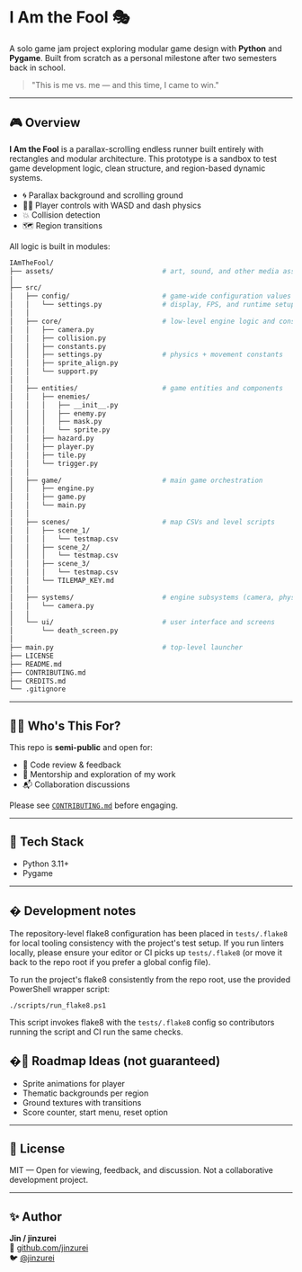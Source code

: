 # I Am the Fool 🎭

A solo game jam project exploring modular game design with **Python** and **Pygame**.
Built from scratch as a personal milestone after two semesters back in school.

> "This is me vs. me — and this time, I came to win."

---

## 🎮 Overview

**I Am the Fool** is a parallax-scrolling endless runner built entirely with rectangles and modular architecture. This prototype is a sandbox to test game development logic, clean structure, and region-based dynamic systems.

- 🌀 Parallax background and scrolling ground
- 🧍‍♂️ Player controls with WASD and dash physics
- 💥 Collision detection
- 🗺️ Region transitions

All logic is built in modules:
```bash
IAmTheFool/
├── assets/                           # art, sound, and other media assets
│
├── src/
│   ├── config/                       # game-wide configuration values
│   │   └── settings.py               # display, FPS, and runtime setup
│   │
│   ├── core/                         # low-level engine logic and constants
│   │   ├── camera.py
│   │   ├── collision.py
│   │   ├── constants.py
│   │   ├── settings.py               # physics + movement constants
│   │   ├── sprite_align.py
│   │   └── support.py
│   │
│   ├── entities/                     # game entities and components
│   │   ├── enemies/
│   │   │   ├── __init__.py
│   │   │   ├── enemy.py
│   │   │   ├── mask.py
│   │   │   └── sprite.py
│   │   ├── hazard.py
│   │   ├── player.py
│   │   ├── tile.py
│   │   └── trigger.py
│   │
│   ├── game/                         # main game orchestration
│   │   ├── engine.py
│   │   ├── game.py
│   │   └── main.py
│   │
│   ├── scenes/                       # map CSVs and level scripts
│   │   ├── scene_1/
│   │   │   └── testmap.csv
│   │   ├── scene_2/
│   │   │   └── testmap.csv
│   │   ├── scene_3/
│   │   │   └── testmap.csv
│   │   └── TILEMAP_KEY.md
│   │
│   ├── systems/                      # engine subsystems (camera, physics, etc.)
│   │   └── camera.py
│   │
│   └── ui/                           # user interface and screens
│       └── death_screen.py
│
├── main.py                           # top-level launcher
├── LICENSE
├── README.md
├── CONTRIBUTING.md
├── CREDITS.md
└── .gitignore
```

---

## 🧑‍💻 Who's This For?

This repo is **semi-public** and open for:
- 👀 Code review & feedback
- 🤝 Mentorship and exploration of my work
- 📬 Collaboration discussions

Please see [`CONTRIBUTING.md`](./CONTRIBUTING.md) before engaging.

---

## 🔧 Tech Stack

- Python 3.11+
- Pygame

---

## � Development notes

The repository-level flake8 configuration has been placed in `tests/.flake8` for local tooling
consistency with the project's test setup. If you run linters locally, please ensure your
editor or CI picks up `tests/.flake8` (or move it back to the repo root if you prefer a global
config file).

To run the project's flake8 consistently from the repo root, use the provided PowerShell
wrapper script:

	./scripts/run_flake8.ps1

This script invokes flake8 with the `tests/.flake8` config so contributors running the
script and CI run the same checks.


## �🚧 Roadmap Ideas (not guaranteed)

- Sprite animations for player
- Thematic backgrounds per region
- Ground textures with transitions
- Score counter, start menu, reset option

---

## 📜 License

MIT — Open for viewing, feedback, and discussion. Not a collaborative development project.

---

## ✨ Author

**Jin / jinzurei**  
🔗 [github.com/jinzurei](https://github.com/jinzurei)  
🐦 [@jinzurei](https://twitter.com/jinzurei)
